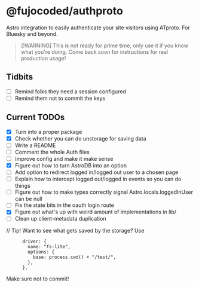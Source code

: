 # @fujocoded/authproto

Astro integration to easily authenticate your site visitors using ATproto. For
Bluesky and beyond.

> [!WARNING] This is not ready for prime time, only use it if you know what
> you're doing. Come back soon for instructions for real production usage!

## Tidbits

- [ ] Remind folks they need a session configured
- [ ] Remind them not to commit the keys

## Current TODOs

- [x] Turn into a proper package
- [x] Check whether you can do unstorage for saving data
- [ ] Write a README
- [ ] Comment the whole Auth files
- [ ] Improve config and make it make sense
- [x] Figure out how to turn AstroDB into an option
- [ ] Add option to redirect logged in/logged out user to a chosen page
- [ ] Explain how to intercept logged out/logged in events so you can do things
- [ ] Figure out how to make types correctly signal Astro.locals.loggedInUser can be null
- [ ] Fix the state bits in the oauth login route
- [x] Figure out what's up with weird amount of implementations in lib/
- [ ] Clean up client-metadata duplication

// Tip!
Want to see what gets saved by the storage? Use

```
      driver: {
        name: "fs-lite",
        options: {
          base: process.cwd() + "/test/",
        },
      },
```

Make sure not to commit!
